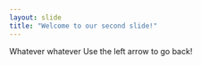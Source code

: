 ```yaml
---
layout: slide
title: "Welcome to our second slide!"
---
```

Whatever whatever
Use the left arrow to go back!
